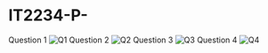 # IT2234-P-
Question 1
![Q1](https://github.com/user-attachments/assets/27afbda7-9dd0-44cd-b38a-d2f87f551190)
Question 2
![Q2](https://github.com/user-attachments/assets/e1411b63-c231-4810-bb13-9e7dd7d1ed3f)
Question 3
![Q3](https://github.com/user-attachments/assets/11ff18aa-5e25-4ffe-b50c-504d18d597a5)
Question 4
![Q4](https://github.com/user-attachments/assets/bfb283f9-7c26-4532-aa00-845a0853c314)



